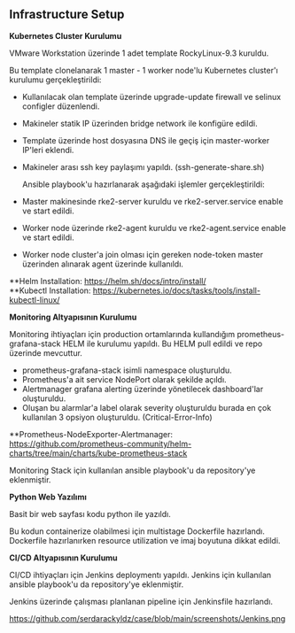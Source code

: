 ## Infrastructure Setup

 **Kubernetes Cluster Kurulumu**

VMware Workstation üzerinde 1 adet template RockyLinux-9.3 kuruldu.

Bu template clonelanarak 1 master - 1 worker node'lu Kubernetes cluster'ı kurulumu gerçekleştirildi:

- Kullanılacak olan template üzerinde upgrade-update firewall ve selinux configler düzenlendi.
- Makineler statik IP üzerinden bridge network ile konfigüre edildi.
- Template üzerinde host dosyasına DNS ile geçiş için master-worker IP'leri eklendi.
- Makineler arası ssh key paylaşımı yapıldı. (ssh-generate-share.sh)
  
  Ansible playbook'u hazırlanarak aşağıdaki işlemler gerçekleştirildi:
- Master makinesinde rke2-server kuruldu ve rke2-server.service enable ve start edildi.
- Worker node üzerinde rke2-agent kuruldu ve rke2-agent.service enable ve start edildi. 
- Worker node cluster'a join olması için gereken node-token master üzerinden alınarak agent üzerinde kullanıldı.


**Helm Installation: https://helm.sh/docs/intro/install/ \
**Kubectl Installation: https://kubernetes.io/docs/tasks/tools/install-kubectl-linux/

 **Monitoring Altyapısının Kurulumu**

Monitoring ihtiyaçları için production ortamlarında kullandığım prometheus-grafana-stack HELM ile kurulumu yapıldı.
Bu HELM pull edildi ve repo üzerinde mevcuttur.

- prometheus-grafana-stack isimli namespace oluşturuldu.
- Prometheus'a ait service NodePort olarak şekilde açıldı. 
- Alertmanager grafana alerting üzerinde yönetilecek dashboard'lar oluşturuldu.
- Oluşan bu alarmlar'a label olarak severity oluşturuldu burada en çok kullanılan 3 opsiyon oluşturuldu. (Critical-Error-Info)

**Prometheus-NodeExporter-Alertmanager:
https://github.com/prometheus-community/helm-charts/tree/main/charts/kube-prometheus-stack

Monitoring Stack için kullanılan ansible playbook'u da repository'ye eklenmiştir.

**Python Web Yazılımı**

Basit bir web sayfası kodu python ile yazıldı.

Bu kodun containerize olabilmesi için multistage Dockerfile hazırlandı. Dockerfile hazırlanırken resource utilization ve imaj boyutuna dikkat edildi.

 **CI/CD Altyapısının Kurulumu**

CI/CD ihtiyaçları için Jenkins deploymentı yapıldı. Jenkins için kullanılan ansible playbook'u da repository'ye eklenmiştir.

Jenkins üzerinde çalışması planlanan pipeline için Jenkinsfile hazırlandı.

https://github.com/serdarackyldz/case/blob/main/screenshots/Jenkins.png
